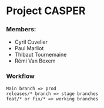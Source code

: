 # Project CASPER

### Members:

- Cyril Cuvelier
- Paul Marliot
- Thibaut Tournemaine
- Rémi Van Boxem

### Workflow

```
Main branch => prod
releases/* branch => stage branches
feat/* or fix/* => working branches
```
